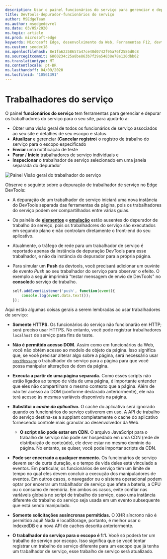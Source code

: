 ```yaml
---
description: Usar o painel funcionários do serviço para gerenciar e depurar seus trabalhadores de serviço
title: DevTools-depurador-funcionários do serviço
author: MSEdgeTeam
ms.author: msedgedevrel
ms.date: 03/05/2020
ms.topic: article
ms.prod: microsoft-edge
keywords: Microsoft Edge, desenvolvimento da Web, Ferramentas F12, devtools, depurador, depuração, PWA, trabalho do serviço, API do cache
ms.custom: seodec18
ms.openlocfilehash: 8e1fa62358657a47ce40d0742f95a76f2586d0c8
ms.sourcegitcommit: 6860234c25a8be863b7f29a54838e78e120dbb62
ms.translationtype: MT
ms.contentlocale: pt-BR
ms.lasthandoff: 04/09/2020
ms.locfileid: "10561391"
---
```

# Trabalhadores do serviço

O painel **funcionários do serviço** tem ferramentas para gerenciar e depurar os trabalhadores do serviço para o seu site, para ajudá-lo a:

 - Obter uma visão geral de todos os funcionários de serviço associados ao seu site e detalhes de seu escopo e status
 - **Atualizar** e gerenciar (**Cancelar registro**) o registro de trabalho do serviço para o escopo especificado
 - **Enviar** uma notificação de teste
 - **Parar** / **Inicie** trabalhadores de serviço individuais e
 - **Inspecionar** o trabalhador de serviço selecionado em uma janela separada do depurador

![Painel Visão geral do trabalhador do serviço](./media/service_worker.png)

Observe o seguinte sobre a depuração de trabalhador de serviço no Edge DevTools:

 - A depuração de um trabalhador de serviço iniciará uma nova instância do DevTools separada das ferramentas da página, pois os trabalhadores do serviço podem ser compartilhados entre várias guias.
 - Os painéis de [**elementos**](./elements.md) e [**emulação**](./emulation.md) estão ausentes do depurador de trabalho do serviço, pois os trabalhadores do serviço são executados em segundo plano e não controlam diretamente o front-end do seu aplicativo.
 - Atualmente, o tráfego de rede para um trabalhador de serviço é reportado apenas da instância de depuração DevTools para esse trabalhador, e não da instância do depurador para a própria página.
 - Para simular um **Push** da devtools, você precisará adicionar um ouvinte de evento *Push* ao seu trabalhador do serviço para observar o efeito. O exemplo a seguir imprimirá "testar mensagem de envio de DevTools" no **console**do serviço de trabalho.

   ```JavaScript
   self.addEventListener('push', function(event){
       console.log(event.data.text());
   });
   ```

Aqui estão algumas coisas gerais a serem lembradas ao usar trabalhadores de serviço:

- **Somente HTTPS.** Os funcionários do serviço não funcionarão em HTTP; será preciso usar HTTPS. No entanto, você pode registrar trabalhadores `localhost` de serviço para fins de teste.

- **Não é permitido acesso DOM.** Assim como em funcionários da Web, você não obtém acesso ao modelo de objeto da página. Isso significa que, se você precisar alterar algo sobre a página, será necessário usar [`postMessage`](https://developer.mozilla.org/docs/Web/API/Worker/postMessage) o trabalhador do serviço para a página para que você possa manipular alterações de dom da página.

- **Executa a partir de uma página separada.** Como esses scripts não estão ligados ao tempo de vida de uma página, é importante entender que eles não compartilham o mesmo contexto que a página. Além de não ter acesso ao DOM (conforme declarado anteriormente), ele não terá acesso às mesmas variáveis disponíveis na página.

- **Substitui o *cache do aplicativo*.** O cache do aplicativo será ignorado quando os funcionários do serviço estiverem em uso. A API de trabalho do serviço destina-se a supplant completamente o cache do aplicativo fornecendo controle mais granular ao desenvolvedor da Web.

  - **O script não pode estar em CDN.** O arquivo JavaScript para o trabalho de serviço não pode ser hospedado em uma CDN (rede de distribuição de conteúdo), ele deve estar no mesmo domínio da página. No entanto, se quiser, você pode importar scripts da CDN.

- **Pode ser encerrado a qualquer momento.** Os funcionários de serviço devem ser de curta duração, e o tempo de vida deles está vinculado a eventos. Em particular, os funcionários de serviço têm um limite de tempo no qual eles devem concluir a execução dos manipuladores de eventos. Em outros casos, o navegador ou o sistema operacional podem optar por encerrar um trabalhador de serviço que afete a bateria, a CPU ou o consumo de memória. Em ambos os casos, evite confiar nas variáveis globais no script de trabalho do serviço, caso uma instância diferente do trabalho do serviço seja usada em um evento subsequente que está sendo manipulado.

- **Somente solicitações assíncronas permitidas.** O XHR síncrono não é permitido aqui! Nada é localStorage, portanto, é melhor usar o IndexedDB e a nova API de caches descrita anteriormente.

- **O trabalhador do serviço para o escopo é 1:1.** Você só poderá ter um trabalho de serviço por escopo. Isso significa que se você tentar registrar um trabalho de serviço diferente para um escopo que já tenha um trabalhador de serviço, esse trabalho de serviço será atualizado.
